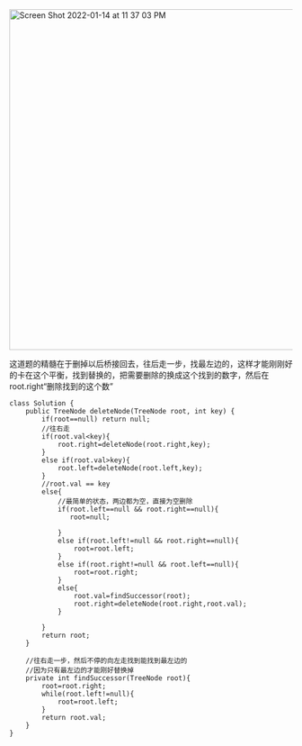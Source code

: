 




<img width="605" alt="Screen Shot 2022-01-14 at 11 37 03 PM" src="https://user-images.githubusercontent.com/59748598/149613853-2ad7756a-8a67-42b5-8f75-83adcbd07d33.png">

这道题的精髓在于删掉以后桥接回去，往后走一步，找最左边的，这样才能刚刚好的卡在这个平衡，找到替换的，把需要删除的换成这个找到的数字，然后在root.right“删除找到的这个数”

```` 
class Solution {
    public TreeNode deleteNode(TreeNode root, int key) {
        if(root==null) return null;
        //往右走
        if(root.val<key){
            root.right=deleteNode(root.right,key);
        }
        else if(root.val>key){
            root.left=deleteNode(root.left,key);
        }
        //root.val == key
        else{
            //最简单的状态，两边都为空，直接为空删除
            if(root.left==null && root.right==null){
               root=null;
               
            }
            else if(root.left!=null && root.right==null){
                root=root.left;
            }
            else if(root.right!=null && root.left==null){
                root=root.right;
            }
            else{
                root.val=findSuccessor(root);
                root.right=deleteNode(root.right,root.val);
            }
   
        }
        return root;
    }
    
    //往右走一步，然后不停的向左走找到能找到最左边的
    //因为只有最左边的才能刚好替换掉
    private int findSuccessor(TreeNode root){
        root=root.right;
        while(root.left!=null){
            root=root.left;
        }
        return root.val;
    }
}



````



